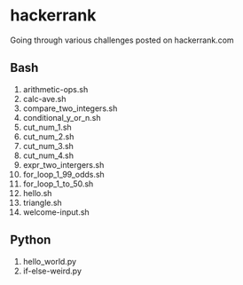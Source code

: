 # hackerrank
Going through various challenges posted on hackerrank.com

## Bash

1. arithmetic-ops.sh
2. calc-ave.sh
3. compare_two_integers.sh
4. conditional_y_or_n.sh
5. cut_num_1.sh
6. cut_num_2.sh
7. cut_num_3.sh
8. cut_num_4.sh
9. expr_two_intergers.sh
10. for_loop_1_99_odds.sh
11. for_loop_1_to_50.sh
12. hello.sh
13. triangle.sh
14. welcome-input.sh

## Python

1. hello_world.py
2. if-else-weird.py
